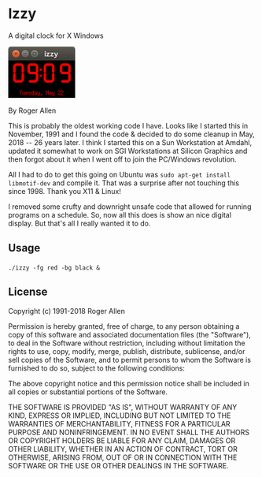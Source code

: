 Izzy
====

A digital clock for X Windows

![Izzy Screenshot](https://github.com/rogerallen/izzy/raw/master/izzy.png "Izzy Screenshot")

By Roger Allen

This is probably the oldest working code I have.  Looks like I started this in November, 1991 and I found the code & decided to do some cleanup in May, 2018 -- 26 years later.  I think I started this on a Sun Workstation at Amdahl, updated it somewhat to work on SGI Workstations at Silicon Graphics and then forgot about it when I went off to join the PC/Windows revolution.

All I had to do to get this going on Ubuntu was `sudo apt-get install libmotif-dev` and compile it.  That was a surprise after not touching this since 1998.  Thank you X11 & Linux!

I removed some crufty and downright unsafe code that allowed for running programs on a schedule.  So, now all this does is show an nice digital display.  But that's all I really wanted it to do.

Usage
-----

`./izzy -fg red -bg black &`

License
-------

Copyright (c) 1991-2018 Roger Allen

Permission is hereby granted, free of charge, to any person obtaining a copy
of this software and associated documentation files (the "Software"), to deal
in the Software without restriction, including without limitation the rights
to use, copy, modify, merge, publish, distribute, sublicense, and/or sell
copies of the Software, and to permit persons to whom the Software is
furnished to do so, subject to the following conditions:

The above copyright notice and this permission notice shall be included in all
copies or substantial portions of the Software.

THE SOFTWARE IS PROVIDED "AS IS", WITHOUT WARRANTY OF ANY KIND, EXPRESS OR
IMPLIED, INCLUDING BUT NOT LIMITED TO THE WARRANTIES OF MERCHANTABILITY,
FITNESS FOR A PARTICULAR PURPOSE AND NONINFRINGEMENT. IN NO EVENT SHALL THE
AUTHORS OR COPYRIGHT HOLDERS BE LIABLE FOR ANY CLAIM, DAMAGES OR OTHER
LIABILITY, WHETHER IN AN ACTION OF CONTRACT, TORT OR OTHERWISE, ARISING FROM,
OUT OF OR IN CONNECTION WITH THE SOFTWARE OR THE USE OR OTHER DEALINGS IN THE
SOFTWARE.
